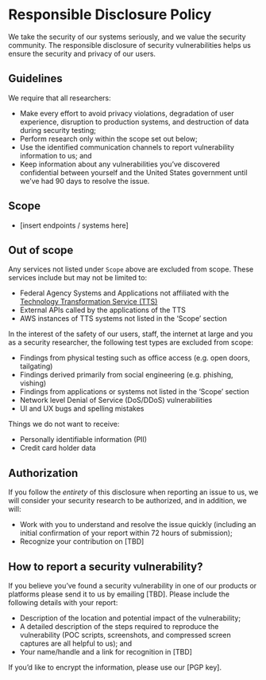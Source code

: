 # Responsible Disclosure Policy

We take the security of our systems seriously, and we value the security community. The responsible disclosure of security vulnerabilities helps us ensure the security and privacy of our users.

## Guidelines

We require that all researchers:
* Make every effort to avoid privacy violations, degradation of user experience, disruption to production systems, and destruction of data during security testing;
* Perform research only within the scope set out below; 
* Use the identified communication channels to report vulnerability information to us; and
* Keep information about any vulnerabilities you’ve discovered confidential between yourself and the United States government until we’ve had 90 days to resolve the issue.

## Scope 
* [insert endpoints / systems here]

## Out of scope

Any services not listed under `Scope` above are excluded from scope. These services include but may not be limited to:

* Federal Agency Systems and Applications not affiliated with the [Technology Transformation Service (TTS)](http://www.gsa.gov/portal/category/25729)
* External APIs called by the applications of the TTS 
* AWS instances of TTS systems not listed in the ‘Scope’ section

In the interest of the safety of our users, staff, the internet at large and you as a security researcher, the following test types are excluded from scope: 
* Findings from physical testing such as office access (e.g. open doors, tailgating)
* Findings derived primarily from social engineering (e.g. phishing, vishing)
* Findings from applications or systems not listed in the ‘Scope’ section
* Network level Denial of Service (DoS/DDoS) vulnerabilities
* UI and UX bugs and spelling mistakes


Things we do not want to receive: 
* Personally identifiable information (PII) 
* Credit card holder data 

## Authorization
If you follow the _entirety_ of this disclosure when reporting an issue to us, we will consider your security research to be authorized, and in addition, we will:
* Work with you to understand and resolve the issue quickly (including an initial confirmation of your report within 72 hours of submission); 
* Recognize your contribution on [TBD]

## How to report a security vulnerability?
If you believe you’ve found a security vulnerability in one of our products or platforms please send it to us by emailing [TBD]. Please include the following details with your report:

* Description of the location and potential impact of the vulnerability;
* A detailed description of the steps required to reproduce the vulnerability (POC scripts, screenshots, and compressed screen captures are all helpful to us); and
* Your name/handle and a link for recognition in [TBD]

If you’d like to encrypt the information, please use our [PGP key].
